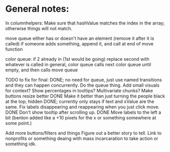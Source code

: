 # General notes:

In columnhelpers:
  Make sure that hashValue matches the index in the array; otherwise things will not match.


move queue
  either has or doesn't have an element (remove it after it is called)
  if someone adds something, append it, and call at end of move function

color queue:
  if 2 already in (1st would be going)
    replace second with whatever is called
  in general, color queue calls next color queue until empty, and then calls move queue




TODO to fix for final:
  DONE; no need for queue, just use named transitions and they can happen concurrently. Do the queue thing.
  Add small visuals for context?
  Show percentages in tooltips?
  Multivariate chunks?
  Make buttons resize better
  DONE Make it better than just turning the people black at the top; hidden
  DONE; currently only stays if text and xValue are the same. Fix labels disappearing and reappearing when you just click move.
  DONE Don't show tooltip after scrolling up.
  DONE Move labels to the left a bit (benton added like a +10 pixels for the x or something somewhere at some point.)

  Add more buttons/filters and things
  Figure out a better story to tell.
  Link to nonprofits or something deaing with mass incarcaration to take action or something idk.